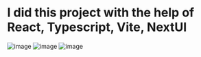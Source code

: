 # I did this project with the help of React, Typescript, Vite, NextUI

![image](https://github.com/SanchezsX/Todo/assets/113286578/fd09a8c9-95ba-481b-ac52-f31d6242ac18)
![image](https://github.com/SanchezsX/Todo/assets/113286578/1a74ba8d-1e53-4a79-b34f-11f447d02d24)
![image](https://github.com/SanchezsX/Todo/assets/113286578/b0695a2d-19c3-4176-9834-febe00b13744)


